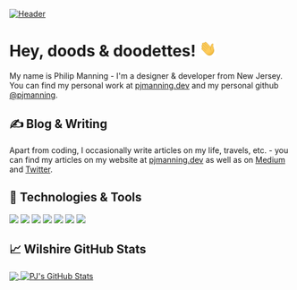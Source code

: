 [![Header](https://user-images.githubusercontent.com/1847324/158516605-804c895b-718e-4fb5-b6c3-0d4de4479759.png "Header")](https://pjmanning.dev/)

# Hey, doods & doodettes! <img src="https://raw.githubusercontent.com/pjmanning/pjmanning/main/wave.gif" width="30px">

My name is Philip Manning - I'm a designer & developer from New Jersey.
<br/>You can find my personal work at [pjmanning.dev](https://pjmanning.dev) and my personal github [@pjmanning](https://github.com/pjmanning).

## &#x270d; Blog & Writing

Apart from coding, I occasionally write articles on my life, travels, etc. - you can find my articles on my website at [pjmanning.dev](https://pjmanning.dev/) as well as on [Medium](https://medium.com/@pjmanning) and [Twitter](https://twitter.com/pj_manning).

## 🔧 Technologies & Tools
![](https://img.shields.io/badge/Code-JavaScript-informational?style=flat&logo=javascript&logoColor=white&color=2bbc8a)
![](https://img.shields.io/badge/Code-Vue-informational?style=flat&logo=vue.js&logoColor=white&color=2bbc8a)
![](https://img.shields.io/badge/Code-Nuxt-informational?style=flat&logo=nuxt.js&logoColor=white&color=2bbc8a)
![](https://img.shields.io/badge/Code-Tailwind-informational?style=flat&logo=tailwind&logoColor=white&color=2bbc8a)
![](https://img.shields.io/badge/Code-Swift-informational?style=flat&logo=swift&logoColor=white&color=2bbc8a)
![](https://img.shields.io/badge/Tools-XCode-informational?style=flat&logo=xcode&logoColor=white&color=2bbc8a)
![](https://img.shields.io/badge/Cloud-Firebase-informational?style=flat&logo=firebase&logoColor=white&color=2bbc8a)

## &#x1f4c8; Wilshire GitHub Stats

<a href="https://github.com/pjmanning-wilshire">
  <img align="center" src="https://github-readme-stats.vercel.app/api/top-langs/?username=pjmanning-wilshire&hide=java,html&count_private=true&theme=algolia" />
</a>
<a href="https://github.com/pjmanning-wilshire">
  <img align="center" src="https://github-readme-stats.vercel.app/api?username=pjmanning-wilshire&show_icons=true&line_height=27&count_private=true&theme=algolia" alt="PJ's GitHub Stats" />
</a>

<!-- <a href="https://github.com/pjmanning-wilshire/riskian">
  <img align="center" src="https://github-readme-stats.vercel.app/api/pin/?username=pjmanning-wilshire&repo=riskian&theme=algolia" />
</a> -->


<!-- <a href="https://github.com/pjmanning/riskian">
  <img align="center" src="https://github-readme-stats.vercel.app/api/pin/?username=pjmanning-wilshire&repo=riskian&theme=algolia" />
</a>     -->

<!-- links to social media icons -->

<!-- icons with padding -->

[1.1]: http://i.imgur.com/tXSoThF.png (twitter icon with padding)
[2.1]: http://i.imgur.com/0o48UoR.png (github icon with padding)

<!-- icons without padding -->

[1.2]: http://i.imgur.com/wWzX9uB.png (twitter icon without padding)
[2.2]: http://i.imgur.com/9I6NRUm.png (github icon without padding)

<!-- links to your social media account -->

[1]: https://twitter.com/pj_manning
[2]: https://github.com/pjmanning

<!-- Resources -->
<!-- Icons: https://simpleicons.org/ -->
<!-- GitHub Stats: https://github.com/anuraghazra/github-readme-stats -->
<!-- Emojis: https://emojipedia.org/emoji/ -->
<!-- HTML Emojis: https://www.fileformat.info/index.htm -->
<!-- Shields: https://shields.io/ -->
<!-- Awesome GitHub Profile README: https://github.com/abhisheknaiidu/awesome-github-profile-readme -->
<!-- Readme Design: https://github.com/MartinHeinz/MartinHeinz -->
